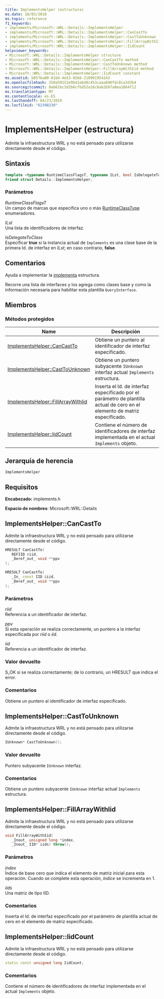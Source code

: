 ```yaml
---
title: ImplementsHelper (estructura)
ms.date: 10/03/2018
ms.topic: reference
f1_keywords:
- implements/Microsoft::WRL::Details::ImplementsHelper
- implements/Microsoft::WRL::Details::ImplementsHelper::CanCastTo
- implements/Microsoft::WRL::Details::ImplementsHelper::CastToUnknown
- implements/Microsoft::WRL::Details::ImplementsHelper::FillArrayWithIid
- implements/Microsoft::WRL::Details::ImplementsHelper::IidCount
helpviewer_keywords:
- Microsoft::WRL::Details::ImplementsHelper structure
- Microsoft::WRL::Details::ImplementsHelper::CanCastTo method
- Microsoft::WRL::Details::ImplementsHelper::CastToUnknown method
- Microsoft::WRL::Details::ImplementsHelper::FillArrayWithIid method
- Microsoft::WRL::Details::ImplementsHelper::IidCount constant
ms.assetid: b857ba80-81bd-4e53-92b6-210991954243
ms.openlocfilehash: 250a59152e9b41eb48c453caaa696fdc8ca3d3b4
ms.sourcegitcommit: 0ab61bc3d2b6cfbd52a16c6ab2b97a8ea1864f12
ms.translationtype: MT
ms.contentlocale: es-ES
ms.lasthandoff: 04/23/2019
ms.locfileid: "62398230"
---
```

# <a name="implementshelper-structure"></a>ImplementsHelper (estructura)

Admite la infraestructura WRL y no está pensado para utilizarse directamente desde el código.

## <a name="syntax"></a>Sintaxis

```cpp
template <typename RuntimeClassFlagsT, typename ILst, bool IsDelegateToClass>
friend struct Details::ImplementsHelper;
```

### <a name="parameters"></a>Parámetros

*RuntimeClassFlagsT*<br/>
Un campo de marcas que especifica uno o más [RuntimeClassType](runtimeclasstype-enumeration.md) enumeradores.

*ILst*<br/>
Una lista de identificadores de interfaz.

*IsDelegateToClass*<br/>
Especificar **true** si la instancia actual de `Implements` es una clase base de la primera Id. de interfaz en *ILst*; en caso contrario, **false**.

## <a name="remarks"></a>Comentarios

Ayuda a implementar la [implementa](implements-structure.md) estructura.

Recorre una lista de interfaces y los agrega como clases base y como la información necesaria para habilitar esta plantilla `QueryInterface`.

## <a name="members"></a>Miembros

### <a name="protected-methods"></a>Métodos protegidos

Name                                                    | Descripción
------------------------------------------------------- | -------------------------------------------------------------------------------------------------------------
[ImplementsHelper::CanCastTo](#cancastto)               | Obtiene un puntero al identificador de interfaz especificado.
[ImplementsHelper::CastToUnknown](#casttounknown)       | Obtiene un puntero subyacente `IUnknown` interfaz actual `Implements` estructura.
[ImplementsHelper::FillArrayWithIid](#fillarraywithiid) | Inserta el Id. de interfaz especificado por el parámetro de plantilla actual de cero en el elemento de matriz especificado.
[ImplementsHelper::IidCount](#iidcount)                 | Contiene el número de identificadores de interfaz implementada en el actual `Implements` objeto.

## <a name="inheritance-hierarchy"></a>Jerarquía de herencia

`ImplementsHelper`

## <a name="requirements"></a>Requisitos

**Encabezado:** implements.h

**Espacio de nombres**: Microsoft::WRL::Details

## <a name="cancastto"></a>ImplementsHelper::CanCastTo

Admite la infraestructura WRL y no está pensado para utilizarse directamente desde el código.

```cpp
HRESULT CanCastTo(
   REFIID riid,
   _Deref_out_ void **ppv
);

HRESULT CanCastTo(
   _In_ const IID &iid,
   _Deref_out_ void **ppv
);
```

### <a name="parameters"></a>Parámetros

*riid*<br/>
Referencia a un identificador de interfaz.

*ppv*<br/>
Si esta operación se realiza correctamente, un puntero a la interfaz especificada por *riid* o *iid*.

*iid*<br/>
Referencia a un identificador de interfaz.

### <a name="return-value"></a>Valor devuelto

S_OK si se realiza correctamente; de lo contrario, un HRESULT que indica el error.

### <a name="remarks"></a>Comentarios

Obtiene un puntero al identificador de interfaz especificado.

## <a name="casttounknown"></a>ImplementsHelper::CastToUnknown

Admite la infraestructura WRL y no está pensado para utilizarse directamente desde el código.

```cpp
IUnknown* CastToUnknown();
```

### <a name="return-value"></a>Valor devuelto

Puntero subyacente `IUnknown` interfaz.

### <a name="remarks"></a>Comentarios

Obtiene un puntero subyacente `IUnknown` interfaz actual `Implements` estructura.

## <a name="fillarraywithiid"></a>ImplementsHelper::FillArrayWithIid

Admite la infraestructura WRL y no está pensado para utilizarse directamente desde el código.

```cpp
void FillArrayWithIid(
   _Inout_ unsigned long *index,
   _Inout_ IID* iids) throw();
```

### <a name="parameters"></a>Parámetros

*index*<br/>
Índice de base cero que indica el elemento de matriz inicial para esta operación. Cuando se complete esta operación, *índice* se incrementa en 1.

*iids*<br/>
Una matriz de tipo IID.

### <a name="remarks"></a>Comentarios

Inserta el Id. de interfaz especificado por el parámetro de plantilla actual de cero en el elemento de matriz especificado.

## <a name="iidcount"></a>ImplementsHelper::IidCount

Admite la infraestructura WRL y no está pensado para utilizarse directamente desde el código.

```cpp
static const unsigned long IidCount;
```

### <a name="remarks"></a>Comentarios

Contiene el número de identificadores de interfaz implementada en el actual `Implements` objeto.
